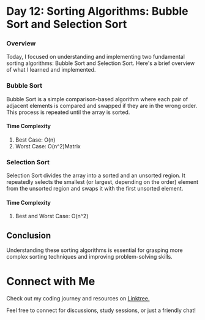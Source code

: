 # Day 12: Sorting Algorithms: Bubble Sort and Selection Sort
### Overview
Today, I focused on understanding and implementing two fundamental sorting algorithms: Bubble Sort and Selection Sort. Here's a brief overview of what I learned and implemented.

### Bubble Sort
Bubble Sort is a simple comparison-based algorithm where each pair of adjacent elements is compared and swapped if they are in the wrong order. This process is repeated until the array is sorted.
#### Time Complexity
1. Best Case: O(n)
2. Worst Case: O(n^2)Matrix

### Selection Sort
Selection Sort divides the array into a sorted and an unsorted region. It repeatedly selects the smallest (or largest, depending on the order) element from the unsorted region and swaps it with the first unsorted element.

#### Time Complexity
1. Best and Worst Case: O(n^2)

## Conclusion
Understanding these sorting algorithms is essential for grasping more complex sorting techniques and improving problem-solving skills. 

# Connect with Me
Check out my coding journey and resources on [Linktree.](https://linktr.ee/codewithgaurav)

Feel free to connect for discussions, study sessions, or just a friendly chat!